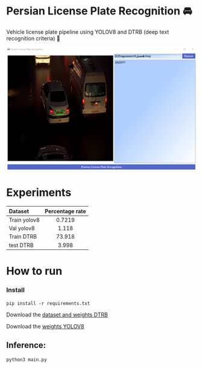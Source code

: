 # Persian License Plate Recognition 🚘
Vehicle license plate pipeline using YOLOV8 and DTRB (deep text recognition criteria) 🚗

![screen shot](https://github.com/MohamadNematizadeh/Persian-License-Plate-Recognition/blob/main/License_Plate_PipeLine_UI.png?raw=true)

# Experiments
| Dataset |  Percentage rate | 
| :---   |   :---:   | 
|Train yolov8  |  0.7219  | 
|Val yolov8  |    1.118    |
|Train DTRB  | 73.918 | 
|test DTRB  |   3.998   |

 
# How to run
### Install
```
pip install -r requirements.txt
```
Download the  [dataset and weights DTRB](https://drive.google.com/drive/folders/1hTuK4nj27cyAGaRL3ZqOqbO8gU_9IJCK) 

Download the   [weights YOLOV8](https://drive.google.com/drive/folders/1-iCOXis3LvVwNnXZyav-eMpYQgqzL0--)

## Inference:
```
python3 main.py
```

